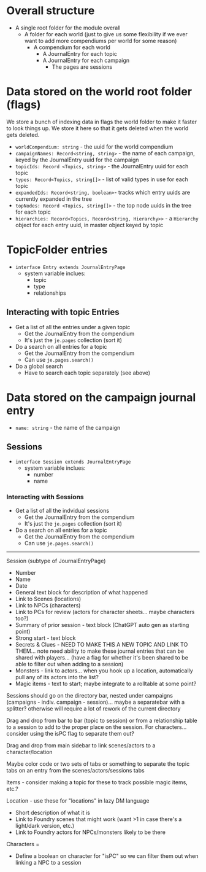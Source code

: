 # Overall structure

* A single root folder for the module overall
  * A folder for each world (just to give us some flexibility if we ever want to add more compendiums per world for some reason)
    * A compendium for each world
      * A JournalEntry for each topic
      * A JournalEntry for each campaign
        * The pages are sessions

# Data stored on the world root folder (flags)

We store a bunch of indexing data in flags the world folder to make it faster to look things up.  We store it here so that it gets deleted when the world gets deleted.

* `worldCompendium: string` - the uuid for the world compendium 
* `campaignNames: Record<string, string>` - the name of each campaign, keyed by the JournalEntry uuid for the campaign
* `topicIds: Record <Topics, string>` - the JournalEntry uuid for each topic
* `types: Record<Topics, string[]>` - list of valid types in use for each topic 
* `expandedIds: Record<string, boolean>`- tracks which entry uuids are currently expanded in the tree 
* `topNodes: Record <Topics, string[]>` - the top node uuids in the tree for each topic
* `hierarchies: Record<Topics, Record<string, Hierarchy>>` - a `Hierarchy` object for each entry uuid, in master object keyed by topic

# TopicFolder entries

* `interface Entry extends JournalEntryPage`
  * system variable inclues:
    * topic
    * type
    * relationships

## Interacting with topic Entries

* Get a list of all the entries under a given topic
  * Get the JournalEntry from the compendium
  * It's just the `je.pages` collection (sort it)
* Do a search on all entries for a topic
  * Get the JournalEntry from the compendium 
  * Can use `je.pages.search()`
* Do a global search
  * Have to search each topic separately (see above)


# Data stored on the campaign journal entry

* `name: string` - the name of the campaign

## Sessions

* `interface Session extends JournalEntryPage`
  * system variable inclues:
    * number
    * name

### Interacting with Sessions

* Get a list of all the indvidual sessions
  * Get the JournalEntry from the compendium
  * It's just the `je.pages` collection (sort it)
* Do a search on all entries for a topic
  * Get the JournalEntry from the compendium 
  * Can use `je.pages.search()`

-------------------------

Session (subtype of JournalEntryPage)
  - Number
  - Name
  - Date
  - General text block for description of what happened
  - Link to Scenes (locations)
  - Link to NPCs (characters)
  - Link to PCs for review (actors for character sheets... maybe characters too?)
  - Summary of prior session - text block (ChatGPT auto gen as starting point)
  - Strong start - text block
  - Secrets & Clues - NEED TO MAKE THIS A NEW TOPIC AND LINK TO THEM... note need ability to make these journal entries that can be shared with players... (have a flag for whether it's been shared to be able to filter out when adding to a session)
  - Monsters - link to actors... when you hook up a location, automatically pull any of its actors into the list? 
  - Magic items - text to start; maybe integrate to a rolltable at some point?

Sessions should go on the directory bar, nested under campaigns (campaigns - indiv. campaign - session)... maybe a separatebar with a splitter? otherwise will require a lot of rework of the current directory

Drag and drop from bar to bar (topic to session) or from a relationship table to a session to add to the proper place on the session.  For characters... consider using the isPC flag to separate them out?

Drag and drop from main sidebar to link scenes/actors to a character/location

Maybe color code or two sets of tabs or something to separate the topic tabs on an entry from the scenes/actors/sessions tabs

Items - consider making a topic for these to track possible magic items, etc.?

Location - use these for "locations" in lazy DM language
  - Short description of what it is
  - Link to Foundry scenes that might work (want >1 in case there's a light/dark version, etc.)
  - Link to Foundry actors for NPCs/monsters likely to be there

Characters = 
  - Define a boolean on character for "isPC" so we can filter them out when linking a NPC to a session



